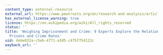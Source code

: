 ```yaml
---
content_type: external-resource
external_url: https://www.pewtrusts.org/en/research-and-analysis/articles/2014/09/weighing-imprisonment-and-crime
has_external_license_warning: true
license: https://en.wikipedia.org/wiki/All_rights_reserved
status: ''
title: 'Weighing Imprisonment and Crime: 9 Experts Explore the Relationship Between
  Prisons and Crime Rates'
uid: debe832a-c5eb-4771-a3d5-c475f754122c
wayback_url: ''
---
```

